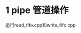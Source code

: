 
# 1 pipe 管道操作

运行read_fifo.cpp和write_fifo.cpp
<!--stackedit_data:
eyJoaXN0b3J5IjpbLTM3Mzc0OTYxNl19
-->